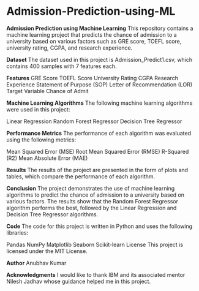# Admission-Prediction-using-ML
**Admission Prediction using Machine Learning**
This repository contains a machine learning project that predicts the chance of admission to a university based on various factors such as GRE score, TOEFL score, university rating, CGPA, and research experience.

**Dataset**
The dataset used in this project is Admission_Predict1.csv, which contains 400 samples with 7 features each.

**Features**
GRE Score
TOEFL Score
University Rating
CGPA
Research Experience
Statement of Purpose (SOP)
Letter of Recommendation (LOR)
Target Variable
Chance of Admit

**Machine Learning Algorithms**
The following machine learning algorithms were used in this project:

Linear Regression
Random Forest Regressor
Decision Tree Regressor

**Performance Metrics**
The performance of each algorithm was evaluated using the following metrics:

Mean Squared Error (MSE)
Root Mean Squared Error (RMSE)
R-Squared (R2)
Mean Absolute Error (MAE)

**Results**
The results of the project are presented in the form of plots and tables, which compare the performance of each algorithm.

**Conclusion**
The project demonstrates the use of machine learning algorithms to predict the chance of admission to a university based on various factors. The results show that the Random Forest Regressor algorithm performs the best, followed by the Linear Regression and Decision Tree Regressor algorithms.

**Code**
The code for this project is written in Python and uses the following libraries:

Pandas
NumPy
Matplotlib
Seaborn
Scikit-learn
License
This project is licensed under the MIT License.

**Author**
Anubhav Kumar

**Acknowledgments**
I would like to thank IBM and its associated mentor Nilesh Jadhav whose guidance helped me in this project.
